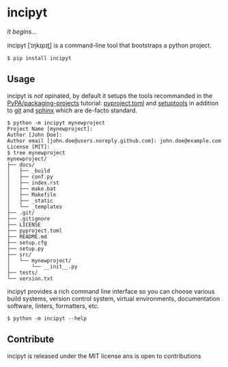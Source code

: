 # incipyt

*It begins...*

incipyt \[ˈɪŋkɪpɪt̪\] is a command-line tool that bootstraps a python project.

	$ pip install incipyt

## Usage

incipyt is *not* opinated, by default it setups the tools recommanded in the
[PyPA/packaging-projects] tutorial: [pyproject.toml] and [setuptools] in
addition to [git] and [sphinx] which are de-facto standard.

	$ python -m incipyt mynewproject
	Project Name [mynewproject]:
	Author [John Doe]:
	Author email [john.doe@users.noreply.github.com]: john.doe@example.com
	License [MIT]:
	$ tree mynewproject
	mynewproject/
	├── docs/
	│   ├── _build
	│   ├── conf.py
	│   ├── index.rst
	│   ├── make.bat
	│   ├── Makefile
	│   ├── _static
	│   └── _templates
	├── .git/
	├── .gitignore
	├── LICENSE
	├── pyproject.toml
	├── README.md
	├── setup.cfg
	├── setup.py
	├── src/
	│   └── mynewproject/
	│       └── __init__.py
	├── tests/
	└── version.txt

incipyt provides a rich command line interface so you can choose various build
systems, version control system, virtual environments, documentation software,
linters, formatters, etc.

	$ python -m incipyt --help

## Contribute

incipyt is released under the MIT license ans is open to contributions

[PyPA/packaging-projects]: https://packaging.python.org/tutorials/packaging-projects/
[pyproject.toml]: https://www.python.org/dev/peps/pep-0518/
[setuptools]: https://pypi.org/project/setuptools/
[git]: https://git-scm.com/
[sphinx]: https://www.sphinx-doc.org/en/master/
